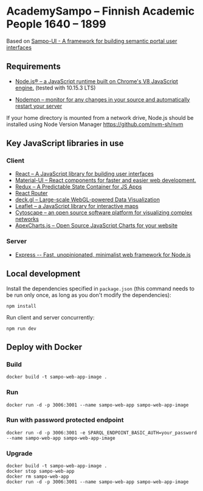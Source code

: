 # AcademySampo &ndash; Finnish Academic People 1640 &ndash; 1899

Based on [Sampo-UI - A framework for building semantic portal user interfaces](https://github.com/SemanticComputing/sampo-ui)

## Requirements

* [Node.js® &ndash; a JavaScript runtime built on Chrome's V8 JavaScript engine.](https://nodejs.org/en/) (tested with 10.15.3 LTS)

* [Nodemon &ndash; monitor for any changes in your source and automatically restart your server](https://nodemon.io/)

If your home directory is mounted from a network drive, Node.js should
be installed using Node Version Manager https://github.com/nvm-sh/nvm  

## Key JavaScript libraries in use

### Client

* [React &ndash; A JavaScript library for building user interfaces](https://reactjs.org/)
* [Material-UI &ndash; React components for faster and easier web development.](https://material-ui.com/)
* [Redux &ndash; A Predictable State Container for JS Apps](https://redux.js.org/)
* [React Router](https://reacttraining.com/react-router/web/guides/quick-start)
* [deck.gl &ndash; Large-scale WebGL-powered Data Visualization](https://deck.gl) 
* [Leaflet &ndash; a JavaScript library for interactive maps](https://leafletjs.com/) 
* [Cytoscape &ndash; an open source software platform for visualizing complex networks](https://cytoscape.org/)
* [ApexCharts.js &ndash; Open Source JavaScript Charts for your website](https://apexcharts.com/)

### Server

* [Express -- Fast, unopinionated, minimalist web framework for Node.js](https://expressjs.com/)

## Local development

Install the dependencies specified in `package.json` (this command needs to be run only once,
  as long as you don't modify the dependencies):

`npm install`

Run client and server concurrently:

`npm run dev`

## Deploy with Docker

### Build
 `docker build -t sampo-web-app-image .`

### Run
 `docker run -d -p 3006:3001 --name sampo-web-app sampo-web-app-image`

 ### Run with password protected endpoint
 `docker run -d -p 3006:3001 -e SPARQL_ENDPOINT_BASIC_AUTH=your_password --name sampo-web-app sampo-web-app-image`

### Upgrade
```
docker build -t sampo-web-app-image .
docker stop sampo-web-app
docker rm sampo-web-app
docker run -d -p 3006:3001 --name sampo-web-app sampo-web-app-image
```
